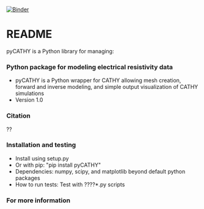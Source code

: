 [![Binder](https://mybinder.org/badge_logo.svg)](https://mybinder.org/v2/gh/BenjMy/pycathy_wrapper.git/HEAD?filepath=pyCATHY%2Fweilletal.ipynb)


# README #

pyCATHY is a Python library for managing:

### Python package for modeling electrical resistivity data ###

* pyCATHY is a Python wrapper for CATHY allowing mesh creation, forward and inverse modeling, and simple output visualization of CATHY simulations
* Version 1.0

### Citation ###

??

### Installation and testing ###

* Install using setup.py
* Or with pip: "pip install pyCATHY"
* Dependencies: numpy, scipy, and matplotlib beyond default python packages
* How to run tests: Test with ??\??*.py scripts


### For more information ###
